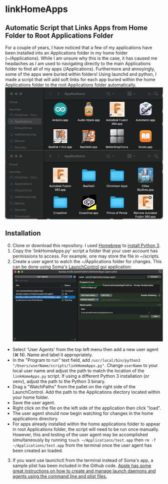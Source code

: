 # linkHomeApps
## Automatic Script that Links Apps from Home Folder to Root Applications Folder
For a couple of years, I have noticed that a few of my applications have been installed into an Applications folder in my home folder (~/Applications). While I am unsure why this is the case, it has caused me headaches as I am used to navigating directly to the main Applications folder to find all of my apps (/Applications). Furthermore and annoyingly, some of the apps were buried within folders! Using launchd and python, I made a script that will add soft links for each app buried within the home Applications folder to the root Applications folder automatically.
![A screenshot that shows home appplications folder side-by-side with the root applications folder](https://raw.githubusercontent.com/boomninjavanish/media/master/linkHomeApps/homeApps%2BrootAps.png)
## Installation
0. Clone or download this repository. I used [Homebrew](https://brew.sh) to [install Python 3](https://docs.python-guide.org/starting/install3/osx/).
1. Copy the 'linkHomeApps.py' script a folder that your user account has permissions to access. For example, one may store the file in ~/scripts.
2. Create a user agent to watch the ~/Applications folder for changes. This can be done using Soma's [LaunchControl](https://soma-zone.com/LaunchControl/) gui application: ![A screenshot that shows user agent that watches home Applications folder for changes then fires the script.](https://raw.githubusercontent.com/boomninjavanish/media/master/linkHomeApps/userAgent.png)
* Select 'User Agents' from the top left menu then add a new user agent (⌘ N). Name and label it appropriately.
* In the "Program to run" text field, add `/usr/local/bin/python3 "/Users/userName/scripts/linkHomeApps.py"`. Change `userName` to your local user name and adjust the path to match the location of the `linkHomeApps.py` script. If using a different Python 3 installation (or venv), adjust the path to the Python 3 binary.
* Drag a "WatchPaths" from the pallet on the right side of the LaunchControl. Add the path to the Applications diectory located within your home folder.
* Save the user agent.
* Right click on the file on the left side of the application then click "load".
* The user agent should now begin watching for changes in the home applications directory.
* For apps already installed within the home applications folder to appear in root Applications folder, the script will need to be run once manually. However, this and testing of the user agent may be accomplished simultaneously by running `touch ~/Applications/test.app` then `rm -f ~/Applications/test.app` from the terminal once the user agent has been created an loaded. 
3. If you want use launchctl from the terminal instead of Soma's app, a sample plist has been included in the Github code. [Apple has some great instructions on how to create and manage launch daemons and agents using the command line and plist files.](https://developer.apple.com/library/archive/documentation/MacOSX/Conceptual/BPSystemStartup/Chapters/CreatingLaunchdJobs.html)
